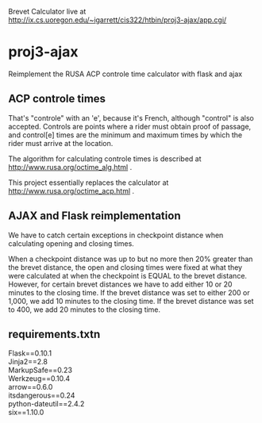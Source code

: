 Brevet Calculator live at http://ix.cs.uoregon.edu/~igarrett/cis322/htbin/proj3-ajax/app.cgi/

# proj3-ajax
Reimplement the RUSA ACP controle time calculator with flask and ajax

## ACP controle times

That's "controle" with an 'e', because it's French, although "control" is also accepted.  Controls are points where 
a rider must obtain proof of passage, and control[e] times are the minimum and maximum times by which the rider must
arrive at the location.  

The algorithm for calculating controle times is described at http://www.rusa.org/octime_alg.html .

This project essentially replaces the calculator at http://www.rusa.org/octime_acp.html .

## AJAX and Flask reimplementation

We have to catch certain exceptions in checkpoint distance when calculating opening and closing times.

When a checkpoint distance was up to but no more then 20% greater than the brevet distance, the open and closing times were fixed at what they were calculated at when the checkpoint is EQUAL to the brevet distance. However, for certain brevet distances we have to add either 10 or 20 minutes to the closing time. If the brevet distance was set to either 200 or 1,000, we add 10 minutes to the closing time. If the brevet distance was set to 400, we add 20 minutes to the closing time.



## requirements.txtn
Flask==0.10.1 <br>
Jinja2==2.8 <br>
MarkupSafe==0.23 <br>
Werkzeug==0.10.4 <br>
arrow==0.6.0 <br>
itsdangerous==0.24 <br>
python-dateutil==2.4.2 <br>
six==1.10.0
